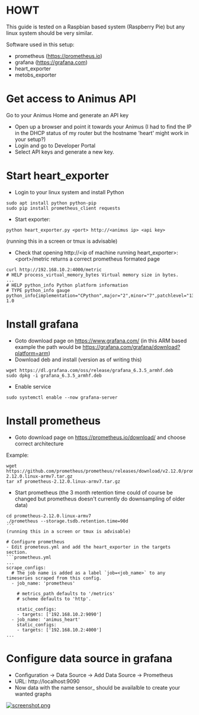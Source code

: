 # HOWT

This guide is tested on a Raspbian based system (Raspberry Pie) but any linux system should be very similar.

Software used in this setup:
- prometheus (https://prometheus.io)
- grafana (https://grafana.com)
- heart_exporter
- metobs_exporter

# Get access to Animus API

Go to your Animus Home and generate an API key
- Open up a browser and point it towards your Animus (I had to find the IP in the DHCP status of my router but the hostname 'heart' might work in your setup?)
- Login and go to Developer Portal
- Select API keys and generate a new key.

# Start heart_exporter

- Login to your linux system and install Python
```
sudo apt install python python-pip
sudo pip install prometheus_client requests
```
- Start exporter:
```
python heart_exporter.py <port> http://<animus ip> <api key>
```
(running this in a screen or tmux is advisable)
- Check that opening http://\<ip of machine running heart_exporter>:\<port>/metric returns a correct prometheus formated page
```
curl http://192.168.10.2:4000/metric
# HELP process_virtual_memory_bytes Virtual memory size in bytes.
...
# HELP python_info Python platform information
# TYPE python_info gauge
python_info{implementation="CPython",major="2",minor="7",patchlevel="13",version="2.7.13"} 1.0
```

# Install grafana

- Goto download page on https://www.grafana.com/ (in this ARM based example the path would be https://grafana.com/grafana/download?platform=arm)
- Download deb and install (version as of writing this)
```
wget https://dl.grafana.com/oss/release/grafana_6.3.5_armhf.deb 
sudo dpkg -i grafana_6.3.5_armhf.deb 
```
- Enable service
```
sudo systemctl enable --now grafana-server
```

# Install prometheus

- Goto download page on https://prometheus.io/download/ and choose correct architecture

Example:
```
wget https://github.com/prometheus/prometheus/releases/download/v2.12.0/prometheus-2.12.0.linux-armv7.tar.gz
tar xf prometheus-2.12.0.linux-armv7.tar.gz
```
- Start prometheus (the 3 month retention time could of course be changed but prometheus doesn't currently do downsampling of older data)
```
cd prometheus-2.12.0.linux-armv7 
./prometheus --storage.tsdb.retention.time=90d
´´´
(running this in a screen or tmux is advisable)

# Configure prometheus
- Edit prometeus.yml and add the heart_exporter in the targets section.
```prometheus.yml
...
scrape_configs:
  # The job name is added as a label `job=<job_name>` to any timeseries scraped from this config.
  - job_name: 'prometheus'

    # metrics_path defaults to '/metrics'
    # scheme defaults to 'http'.

    static_configs:
    - targets: ['192.168.10.2:9090']
  - job_name: 'animus_heart'
    static_configs:
    - targets: ['192.168.10.2:4000']
...
```

# Configure data source in grafana 
- Configuration -> Data Source -> Add Data Source -> Prometheus
- URL: http://localhost:9090
- Now data with the name sensor_ should be availalble to create your wanted graphs

[![screenshot.png](https://i.postimg.cc/76NZ3qp4/screenshot.png)](https://postimg.cc/mzt4RWLp)
